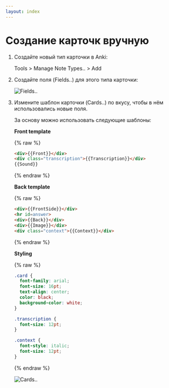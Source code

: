 ```yaml
---
layout: index
---
```


# Создание карточк вручную

1. Создайте новый тип карточки в Anki:

    Tools > Manage Note Types.. > Add

2. Создайте поля (Fields..) для этого типа карточки:

    ![Fields..](img/fields.png)

3. Измените шаблон карточки (Cards..) по вкусу, чтобы в нём использовались новые поля.  

    За основу можно использовать следующие шаблоны:  

    **Front template**

    {% raw %}

    ```html
    <div>{{Front}}</div>
    <div class="transcription">{{Transcription}}</div>
    {{Sound}}
    ```

    {% endraw %}

    **Back template**

    {% raw %}

    ```html
    <div>{{FrontSide}}</div>
    <hr id=answer>
    <div>{{Back}}</div>
    <div>{{Image}}</div>
    <div class="context">{{Context}}</div>
    ```

    {% endraw %}

    **Styling**

    {% raw %}

    ```css
    .card {
      font-family: arial;
      font-size: 16pt;
      text-align: center;
      color: black;
      background-color: white;
    }

    .transcription {
      font-size: 12pt;
    }

    .context {
      font-style: italic;
      font-size: 12pt;
    }
    ```

    {% endraw %}

    ![Cards..](img/cards.png)  